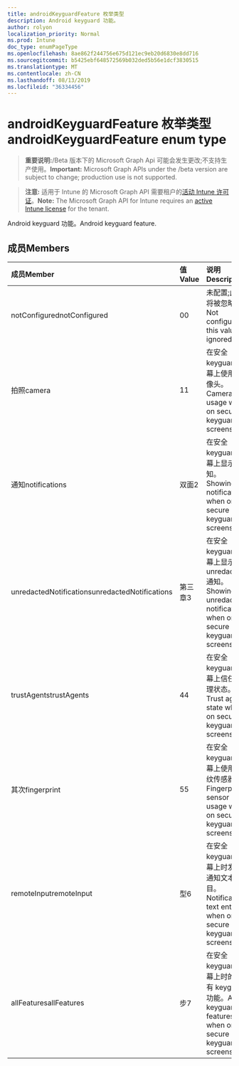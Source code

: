 ```yaml
---
title: androidKeyguardFeature 枚举类型
description: Android keyguard 功能。
author: rolyon
localization_priority: Normal
ms.prod: Intune
doc_type: enumPageType
ms.openlocfilehash: 8ae862f244756e675d121ec9eb20d6830e8dd716
ms.sourcegitcommit: b5425ebf648572569b032ded5b56e1dcf3830515
ms.translationtype: MT
ms.contentlocale: zh-CN
ms.lasthandoff: 08/13/2019
ms.locfileid: "36334456"
---
```

# <a name="androidkeyguardfeature-enum-type"></a><span data-ttu-id="042e6-103">androidKeyguardFeature 枚举类型</span><span class="sxs-lookup"><span data-stu-id="042e6-103">androidKeyguardFeature enum type</span></span>

> <span data-ttu-id="042e6-104">**重要说明:**/Beta 版本下的 Microsoft Graph Api 可能会发生更改;不支持生产使用。</span><span class="sxs-lookup"><span data-stu-id="042e6-104">**Important:** Microsoft Graph APIs under the /beta version are subject to change; production use is not supported.</span></span>

> <span data-ttu-id="042e6-105">**注意:** 适用于 Intune 的 Microsoft Graph API 需要租户的[活动 Intune 许可证](https://go.microsoft.com/fwlink/?linkid=839381)。</span><span class="sxs-lookup"><span data-stu-id="042e6-105">**Note:** The Microsoft Graph API for Intune requires an [active Intune license](https://go.microsoft.com/fwlink/?linkid=839381) for the tenant.</span></span>

<span data-ttu-id="042e6-106">Android keyguard 功能。</span><span class="sxs-lookup"><span data-stu-id="042e6-106">Android keyguard feature.</span></span>

## <a name="members"></a><span data-ttu-id="042e6-107">成员</span><span class="sxs-lookup"><span data-stu-id="042e6-107">Members</span></span>
|<span data-ttu-id="042e6-108">成员</span><span class="sxs-lookup"><span data-stu-id="042e6-108">Member</span></span>|<span data-ttu-id="042e6-109">值</span><span class="sxs-lookup"><span data-stu-id="042e6-109">Value</span></span>|<span data-ttu-id="042e6-110">说明</span><span class="sxs-lookup"><span data-stu-id="042e6-110">Description</span></span>|
|:---|:---|:---|
|<span data-ttu-id="042e6-111">notConfigured</span><span class="sxs-lookup"><span data-stu-id="042e6-111">notConfigured</span></span>|<span data-ttu-id="042e6-112">0</span><span class="sxs-lookup"><span data-stu-id="042e6-112">0</span></span>|<span data-ttu-id="042e6-113">未配置;此值将被忽略。</span><span class="sxs-lookup"><span data-stu-id="042e6-113">Not configured; this value is ignored.</span></span>|
|<span data-ttu-id="042e6-114">拍照</span><span class="sxs-lookup"><span data-stu-id="042e6-114">camera</span></span>|<span data-ttu-id="042e6-115">1</span><span class="sxs-lookup"><span data-stu-id="042e6-115">1</span></span>|<span data-ttu-id="042e6-116">在安全 keyguard 屏幕上使用摄像头。</span><span class="sxs-lookup"><span data-stu-id="042e6-116">Camera usage when on secure keyguard screens.</span></span>|
|<span data-ttu-id="042e6-117">通知</span><span class="sxs-lookup"><span data-stu-id="042e6-117">notifications</span></span>|<span data-ttu-id="042e6-118">双面</span><span class="sxs-lookup"><span data-stu-id="042e6-118">2</span></span>|<span data-ttu-id="042e6-119">在安全 keyguard 屏幕上显示通知。</span><span class="sxs-lookup"><span data-stu-id="042e6-119">Showing notifications when on secure keyguard screens.</span></span>|
|<span data-ttu-id="042e6-120">unredactedNotifications</span><span class="sxs-lookup"><span data-stu-id="042e6-120">unredactedNotifications</span></span>|<span data-ttu-id="042e6-121">第三章</span><span class="sxs-lookup"><span data-stu-id="042e6-121">3</span></span>|<span data-ttu-id="042e6-122">在安全 keyguard 屏幕上显示 unredacted 通知。</span><span class="sxs-lookup"><span data-stu-id="042e6-122">Showing unredacted notifications when on secure keyguard screens.</span></span>|
|<span data-ttu-id="042e6-123">trustAgents</span><span class="sxs-lookup"><span data-stu-id="042e6-123">trustAgents</span></span>|<span data-ttu-id="042e6-124">4</span><span class="sxs-lookup"><span data-stu-id="042e6-124">4</span></span>|<span data-ttu-id="042e6-125">在安全 keyguard 屏幕上信任代理状态。</span><span class="sxs-lookup"><span data-stu-id="042e6-125">Trust agent state when on secure keyguard screens.</span></span>|
|<span data-ttu-id="042e6-126">其次</span><span class="sxs-lookup"><span data-stu-id="042e6-126">fingerprint</span></span>|<span data-ttu-id="042e6-127">5</span><span class="sxs-lookup"><span data-stu-id="042e6-127">5</span></span>|<span data-ttu-id="042e6-128">在安全 keyguard 屏幕上使用指纹传感器。</span><span class="sxs-lookup"><span data-stu-id="042e6-128">Fingerprint sensor usage when on secure keyguard screens.</span></span>|
|<span data-ttu-id="042e6-129">remoteInput</span><span class="sxs-lookup"><span data-stu-id="042e6-129">remoteInput</span></span>|<span data-ttu-id="042e6-130">型</span><span class="sxs-lookup"><span data-stu-id="042e6-130">6</span></span>|<span data-ttu-id="042e6-131">在安全 keyguard 屏幕上时发出通知文本条目。</span><span class="sxs-lookup"><span data-stu-id="042e6-131">Notification text entry when on secure keyguard screens.</span></span>|
|<span data-ttu-id="042e6-132">allFeatures</span><span class="sxs-lookup"><span data-stu-id="042e6-132">allFeatures</span></span>|<span data-ttu-id="042e6-133">步</span><span class="sxs-lookup"><span data-stu-id="042e6-133">7</span></span>|<span data-ttu-id="042e6-134">在安全 keyguard 屏幕上时的所有 keyguard 功能。</span><span class="sxs-lookup"><span data-stu-id="042e6-134">All keyguard features when on secure keyguard screens.</span></span>|



